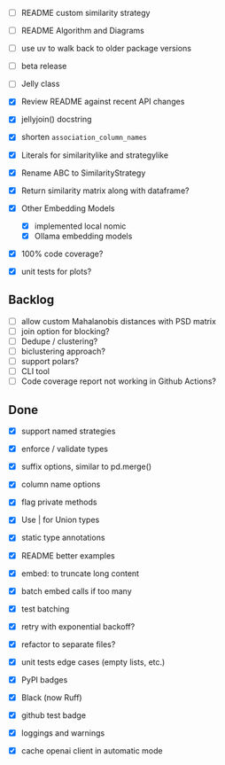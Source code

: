 - [ ] README custom similarity strategy
- [ ] README Algorithm and Diagrams
- [ ] use uv to walk back to older package versions
- [ ] beta release

- [ ] Jelly class
- [X] Review README against recent API changes
- [X] jellyjoin() docstring
- [X] shorten `association_column_names`
- [X] Literals for similaritylike and strategylike
- [X] Rename ABC to SimilarityStrategy
- [X] Return similarity matrix along with dataframe?
- [X] Other Embedding Models
    - [X] implemented local nomic
    - [X] Ollama embedding models
- [X] 100% code coverage?
- [X] unit tests for plots?

Backlog
-------

- [ ] allow custom Mahalanobis distances with PSD matrix
- [ ] join option for blocking?
- [ ] Dedupe / clustering?
- [ ] biclustering approach?
- [ ] support polars?
- [ ] CLI tool
- [ ] Code coverage report not working in Github Actions?

Done
----

- [X] support named strategies
- [X] enforce / validate types
- [X] suffix options, similar to pd.merge()
- [X] column name options
- [X] flag private methods
- [X] Use | for Union types

- [X] static type annotations
- [X] README better examples
- [X] embed: to truncate long content
- [X] batch embed calls if too many
- [X] test batching
- [X] retry with exponential backoff?
- [X] refactor to separate files?
- [X] unit tests edge cases (empty lists, etc.)
- [x] PyPI badges
- [X] Black (now Ruff)
- [X] github test badge
- [X] loggings and warnings
- [X] cache openai client in automatic mode
